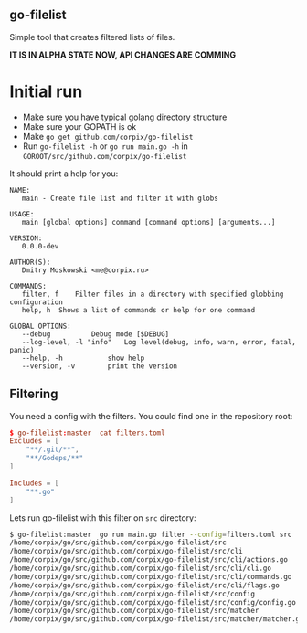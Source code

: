 go-filelist
-----------

Simple tool that creates filtered lists of files.

**IT IS IN ALPHA STATE NOW, API CHANGES ARE COMMING**

# Initial run
* Make sure you have typical golang directory structure
* Make sure your GOPATH is ok
* Make `go get github.com/corpix/go-filelist`
* Run `go-filelist -h` or `go run main.go -h` in `GOROOT/src/github.com/corpix/go-filelist`

It should print a help for you:

```
NAME:
   main - Create file list and filter it with globs

USAGE:
   main [global options] command [command options] [arguments...]

VERSION:
   0.0.0-dev

AUTHOR(S):
   Dmitry Moskowski <me@corpix.ru>

COMMANDS:
   filter, f	Filter files in a directory with specified globbing configuration
   help, h	Shows a list of commands or help for one command

GLOBAL OPTIONS:
   --debug			Debug mode [$DEBUG]
   --log-level, -l "info"	Log level(debug, info, warn, error, fatal, panic)
   --help, -h			show help
   --version, -v		print the version
```

## Filtering
You need a config with the filters. You could find one in the repository root:
```toml
$ go-filelist:master  cat filters.toml
Excludes = [
    "**/.git/**",
    "**/Godeps/**"
]

Includes = [
    "**.go"
]
```

Lets run go-filelist with this filter on `src` directory:
```bash
$ go-filelist:master  go run main.go filter --config=filters.toml src
/home/corpix/go/src/github.com/corpix/go-filelist/src
/home/corpix/go/src/github.com/corpix/go-filelist/src/cli
/home/corpix/go/src/github.com/corpix/go-filelist/src/cli/actions.go
/home/corpix/go/src/github.com/corpix/go-filelist/src/cli/cli.go
/home/corpix/go/src/github.com/corpix/go-filelist/src/cli/commands.go
/home/corpix/go/src/github.com/corpix/go-filelist/src/cli/flags.go
/home/corpix/go/src/github.com/corpix/go-filelist/src/config
/home/corpix/go/src/github.com/corpix/go-filelist/src/config/config.go
/home/corpix/go/src/github.com/corpix/go-filelist/src/matcher
/home/corpix/go/src/github.com/corpix/go-filelist/src/matcher/matcher.go
```
